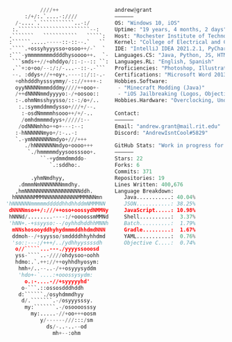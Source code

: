 ```python
           ////++                  andrew@grant
      :/+/:.`....-:////            ——————
   /-....`.```````````..-:/        OS: "Windows 10, iOS"
  :.```````````````````````--:     Uptime: "19 years, 4 months, 2 days"
 .```````   ```````````   `````:   Host: "Rochester Institute of Technology (RIT)"
 :``````.....-----::-::--.`   ``   Kernel: "College of Electrical and Computer Engineering Technology"
 -````.+ossyhyyysso+osoo++/-`  `   IDE: "IntelliJ IDEA 2021.2.1, PyCharm 2020.2, Brackets 1.14.2"
 :```-ymmmmmmmmddddhysoooo++.  `-  Languages.CS: "Java, Python, JS, HTML, CSS"
  ```smds++//+ohddyo/::-:--:: ``:  Languages.RL: "English, Spanish"
  .``+:o+oo/--:/:/-...--::-.-```   Proficiencies: "Photoshop, Illustrator, Word, Excel"
  --. :ddys+//++oy+.----::/::-.-   Certifications: "Microsoft Word 2013, WISE Financial Literacy"
   +ohhdddhysssymmy/-:://++++-:    Hobbies.Software:
   oyyNNNNNmmmdddmy////++ooo+-      - "Minecraft Modding (Java)"
   /++dNNNNmmdyyyyo:-/+oosoo::      - "iOS Jailbreaking (Logos, Objective-C)"
   :-.ohmNmsshyysso/::-:/o+/..     Hobbies.Hardware: "Overclocking, Undervolting"
    :.:symmddmmdysso+///+/--.      
     :-osdNmmmmhsooo++/+/-..       Contact:
     /omhdmmmmdyys+/////:--        ——————
    /odNNNmhho++o+---:--:          Email: "andrew.grant@mail.rit.edu"
   :-hNNNNNNmyo+/:-..-:            Discord: "AndrewIsntCool#5829"
   `.-ymNNNNNNNmdyo+///+++         
      ./hNNNNNNNmdyo+oooo+++       GitHub Stats: "Work in progress for now, will be fully automated later"
       `./hmmmmmdyysoosssoo+.      ——————
           ``-+ydmmdmmddo-         Stars: 22
              `.:sddho:.           Forks: 6
                                   Commits: 371
        .yhmNmdhyy,                Repositories: 19
    .dmmmNmNNNNNNNmmdhy.           Lines Written: 400,676
   ,hmNNNNNNNNNNNNNNNNNNddh.       Language Breakdown:
  hNNNNNNMMMNNNNNNNNNNNMMMNNNmn       Java...........: 40.04%
'hNNNNNNmmmmmdddddhhdhhddmNMMMNN      JSON...........: 38.25%
 dNNNNmso++/:///++oso+oossydNMMNy     JavaScript.....: 10.98%
 hNNNd/........----:/+oooossmMMNd     Shell..........:  3.37%
 'hNN+.-+ssyyso:--/oyhhdhddhhMNNh     Batch..........:  1.79%
  mNNshosooyddhyhydmmmddhhdmdNNN      Gradle.........:  1.67%
  ddmoh--/+syysso/smddddhhyhhdmd      YAML...........:  0.76%
  'so::---:/+++/../ydhhyyssssdh       Objective C....:  0.74%
   o//`````...---./yyyyssooosd     
   yss-````..-////ohdysoo+oohh     
   hdmo:.`.++://++oyhhdhyosym:     
    hmh+/..--..-/++osyyysyddm      
    'hdo+-`....:+ooossysydm:       
      o.:-....-//+syyyyyhd'        
     o-```.::ossosdddhddh          
    d:``````./osyhdmmdhyy          
     d/.```````.-/osyyysssy.       
      my:```````.-/osoooosssy      
        my:.....-//+oo+++oosm      
           y/------///:::/sm       
             ds/-..-..--od         
               mh+--:ohm           
```

